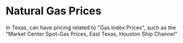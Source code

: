 # Natural Gas Prices

In Texas, can have pricing related to "Gas Index Prices",
such as the "Market Center Spot-Gas Prices, East Texas, Houston Ship Channel"

